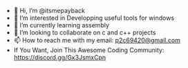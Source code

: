 - 👋 Hi, I’m @itsmepayback
- 👀 I’m interested in Developping useful tools for windows
- 🌱 I’m currently learning assembly
- 💞️ I’m looking to collaborate on c and c++ projects
- 📫 How to reach me with my email: p2c69420@gmail.com
- If You Want, Join This Awesome Coding Community: https://discord.gg/Gx3JsmxCpn

<!---
itsmepayback/itsmepayback is a ✨ special ✨ repository because its `README.md` (this file) appears on your GitHub profile.
You can click the Preview link to take a look at your changes.
--->
